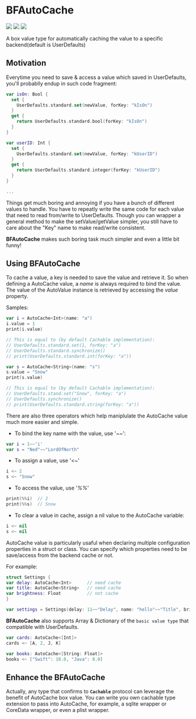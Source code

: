 # BFAutoCache

![](https://img.shields.io/cocoapods/v/BFAutoCache.svg?style=flat)
![](https://img.shields.io/cocoapods/p/BFAutoCache.svg?style=flat)
![](https://img.shields.io/cocoapods/l/BFAutoCache.svg?style=flat)

A box value type for automatically caching the value<V> to a specific backend(default is UserDefaults)

## Motivation
Everytime you need to save & access a value which saved in UserDefaults, you'll probablly endup in such code fragment: 

```Swift
var isOn: Bool {
  set {
    UserDefaults.standard.set(newValue, forKey: "kIsOn")
  }
  get {
    return UserDefaults.standard.bool(forKey: "kIsOn")
  }
}

var userID: Int {
  set {
    UserDefaults.standard.set(newValue, forKey: "kUserID")
  }
  get {
    return UserDefaults.standard.integer(forKey: "kUserID")
  }
}

...
```

Things get much boring and annoying if you have a bunch of different values to handle. You have to repeatly write the same code for each value that need to read from/write to UserDefaults. Though you can wrapper a general method to make the setValue/getValue simpler, you still have to care about the "Key" name to make read/write consistent.

**BFAutoCache** makes such boring task much simpler and even a little bit funny!

## Using BFAutoCache
To cache a value, a key is needed to save the value and retrieve it. So when defining a AutoCache value,
 a *name* is always required to bind the value. The value of the AutoValue instance is retrieved by accessing
 the *value* property.
 
 Samples:
 
 ```Swift
 var i = AutoCache<Int>(name: "a")
 i.value = 1
 print(i.value)
 
 // This is equal to (by default Cachable implementation):
 // UserDefaults.standard.set(1, forKey: "a")
 // UserDefaults.standard.synchronize()
 // print(UserDefaults.standard.int(forKey: "a"))
 
 var s = AutoCache<String>(name: "s")
 s.value = "Snow"
 print(s.value)
 
 // This is equal to (by default Cachable implementation):
 // UserDefaults.stand.set("Snow", forKey: "a")
 // UserDefaults.synchronize()
 // print(UserDefaults.standard.string(forKey: "a"))
 
 ```
 
 There are also three operators which help maniplulate the AutoCache value much more easier and simple.
 - To bind the key name with the value, use '*~~*':
 
 ```Swift
 var i = 1~~'i'
 var s = "Ned"~~"LordOfNorth"
 ```
 
 - To assign a value, use '*<~*'
 
 ```Swift
 i <~ 2
 s <~ "Snow"
 ```
 
 - To access the value, use '*%%*'
 
 ```Swift
 print(%%i)  // 2
 print(%%s)  // Snow
 ```

 - To clear a value in cache, assign a nil value to the AutoCache variable:
 
 ```Swift
 i <~ nil
 s <~ nil
 ```
 
 AutoCache value is particularly usaful when declaring multiple configuration properties in a struct or class.
 You can specify which properties need to be save/access from the backend cache or not.
 
 For example:
 
 ```Swift
 struct Settings {
 var delay: AutoCache<Int>      // need cache
 var title: AutoCache<String>   // need cache
 var brightness: Float          // not cache
 }
 
 var settings = Settings(delay: 11~~"Delay", name: "hello"~~"Title", brightness: 1.0)
 ```
 
 **BFAutoCache** also supports Array & Dictionary of the `basic value type` that compatible with UserDefaults.
 
 ```Swift
 var cards: AutoCache<[Int]>
 cards <~ [A, 2, J, K]
 
 var books: AutoCache<[String: Float]>
 books <~ ["Swift": 10.0, "Java": 8.0]
 ```
 
 ## Enhance the BFAutoCache
Actually, any type that confirms to **`Cachable`** protocol can leverage the benefit of AutoCache box value. You can write you own cachable type extension to pass into AutoCache, for example, a sqlite wrapper or CoreData wrapper, or even a plist wrapper.
 
 
  
 
